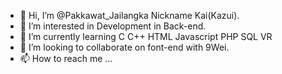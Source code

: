 - 👋 Hi, I’m @Pakkawat_Jailangka Nickname Kai(Kazui).
- 👀 I’m interested in Development in Back-end.
- 🌱 I’m currently learning C C++ HTML Javascript PHP SQL VR
- 💞️ I’m looking to collaborate on font-end with 9Wei.
- 📫 How to reach me ...

<!---
PakkawatJailangka/PakkawatJailangka is a ✨ special ✨ repository because its `README.md` (this file) appears on your GitHub profile.
You can click the Preview link to take a look at your changes.
--->
